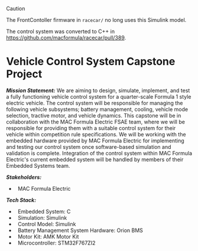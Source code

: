 > [!CAUTION]  
> The FrontContoller firmware in `racecar/` no long uses this Simulink model.
>
> The control system was converted to C++ in https://github.com/macformula/racecar/pull/389.

# Vehicle Control System Capstone Project

***Mission Statement:*** We are aiming to design, simulate, implement, and test a fully functioning vehicle control system for a quarter-scale Formula 1 style electric vehicle. The control system will be responsible for managing the following vehicle subsystems; battery management, cooling, vehicle mode selection, tractive motor, and vehicle dynamics. This capstone will be in collaboration with the MAC Formula Electric FSAE team, where we will be responsible for providing them with a suitable control system for their vehicle within competition rule specifications. We will be working with the embedded hardware provided by MAC Formula Electric for implementing and testing our control system once software-based simulation and validation is complete. Integration of the control system within MAC Formula Electric's current embedded system will be handled by members of their Embedded Systems team.

***Stakeholders:*** 

- &nbsp; MAC Formula Electric

***Tech Stack:***

- &nbsp; Embedded System: C
- &nbsp; Simulation: Simulink
- &nbsp; Control Model: Simulink
- &nbsp; Battery Management System Hardware: Orion BMS
- &nbsp; Motor Kit: AMK Motor Kit
- &nbsp; Microcontroller: STM32F767ZI2
